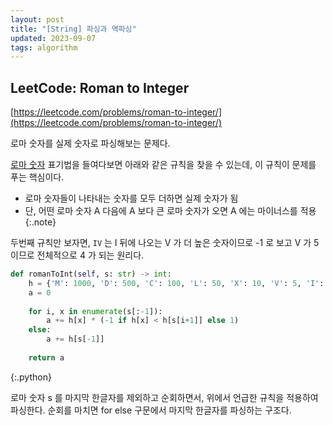 ```yaml
---
layout: post
title: "[String] 파싱과 역파싱"
updated: 2023-09-07
tags: algorithm
---
```


## LeetCode: Roman to Integer

[https://leetcode.com/problems/roman-to-integer/](https://leetcode.com/problems/roman-to-integer/)

로마 숫자를 실제 숫자로 파싱해보는 문제다.

[로마 숫자](https://namu.wiki/w/%EB%A1%9C%EB%A7%88%20%EC%88%AB%EC%9E%90) 표기법을 들여다보면 아래와 같은 규칙을 찾을 수 있는데, 이 규칙이 문제를 푸는 핵심이다.

- 로마 숫자들이 나타내는 숫자를 모두 더하면 실제 숫자가 됨
- 단, 어떤 로마 숫자 A 다음에 A 보다 큰 로마 숫자가 오면 A 에는 마이너스를 적용
{:.note}

두번째 규칙만 보자면, `IV` 는 I 뒤에 나오는 V 가 더 높은 숫자이므로 -1 로 보고 V 가 5 이므로 전체적으로 4 가 되는 원리다.

```py
def romanToInt(self, s: str) -> int:
    h = {'M': 1000, 'D': 500, 'C': 100, 'L': 50, 'X': 10, 'V': 5, 'I': 1}
    a = 0
    
    for i, x in enumerate(s[:-1]):
        a += h[x] * (-1 if h[x] < h[s[i+1]] else 1)
    else:
        a += h[s[-1]]
    
    return a
```
{:.python}

로마 숫자 s 를 마지막 한글자를 제외하고 순회하면서, 위에서 언급한 규칙을 적용하여 파싱한다. 순회를 마치면 for else 구문에서 마지막 한글자를 파싱하는 구조다.
